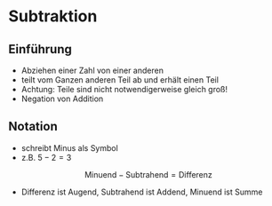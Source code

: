 # Subtraktion



## Einführung

- Abziehen einer Zahl von einer anderen
- teilt vom Ganzen anderen Teil ab und erhält einen Teil
- Achtung: Teile sind nicht notwendigerweise gleich groß!
- Negation von Addition



## Notation

- schreibt Minus als Symbol
- z.B. $5 - 2 = 3$

$$\text{Minuend} - \text{Subtrahend} = \text{Differenz}$$

- Differenz ist Augend, Subtrahend ist Addend, Minuend ist Summe
